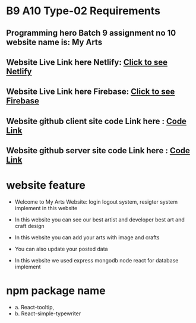 # B9 A10 Type-02 Requirements

## Programming hero Batch 9 assignment no 10 website name is: My Arts

## Website Live Link here Netlify:   [Click to see Netlify](https://b9a10myarts.netlify.app/)

## Website Live Link here Firebase:   [Click to see Firebase](https://b9a10-art-craft-store.web.app/)

## Website github client site code Link here : [Code Link](https://github.com/programming-hero-web-course-4/B9A10-client-side-sujonahmedsr)

## Website github server site code Link here : [Code Link](https://github.com/programming-hero-web-course-4/b9a10-server-side-sujonahmedsr)



# website feature 

- Welcome to My Arts Website: login logout system, resigter system implement in this website

- In this website you can see our best artist and developer best art and craft design

- In this website you can add your arts with image and crafts

- You can also update your posted data

- In this website we used express mongodb node react for database implement




# npm package name
- a.  React-tooltip,
- b. React-simple-typewriter
